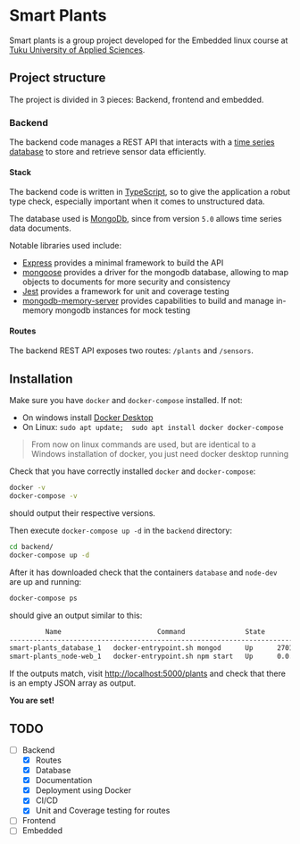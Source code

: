 # Smart Plants

Smart plants is a group project developed for the Embedded linux course at [Tuku University of Applied Sciences](tuas.fi).

## Project structure

The project is divided in 3 pieces: Backend, frontend and embedded.

### Backend

The backend code manages a REST API that interacts with a [time series database](https://en.wikipedia.org/wiki/Time_series_database) to store and retrieve sensor data efficiently.

#### Stack

The backend code is written in [TypeScript](https://www.typescriptlang.org/), so to give the application a robut type check, especially important when it comes to unstructured data.

The database used is [MongoDb](https://www.mongodb.com/), since from version `5.0` allows time series data documents.

Notable libraries used include:

- [Express](https://expressjs.com) provides a minimal framework to build the API
- [mongoose](https://mongoosejs.com/) provides a driver for the mongodb database, allowing to map objects to documents for more security and consistency
- [Jest](https://jestjs.io/) provides a framework for unit and coverage testing
- [mongodb-memory-server](https://github.com/nodkz/mongodb-memory-server) provides capabilities to build and manage in-memory mongodb instances for mock testing

#### Routes

The backend REST API exposes two routes: `/plants` and `/sensors`.

## Installation

Make sure you have `docker` and `docker-compose` installed. If not:

- On windows install [Docker Desktop](https://docs.docker.com/desktop/windows/install/)
- On Linux: `sudo apt update;  sudo apt install docker docker-compose`

> From now on linux commands are used, but are identical to a Windows installation of docker, you just need docker desktop running

Check that you have correctly installed `docker` and `docker-compose`:

```sh
docker -v
docker-compose -v
```

should output their respective versions.

Then execute `docker-compose up -d` in the `backend` directory:

```sh
cd backend/
docker-compose up -d
```

After it has downloaded check that the containers `database` and `node-dev` are up and running:

```sh
docker-compose ps
```

should give an output similar to this:

```sh
         Name                        Command               State           Ports
-----------------------------------------------------------------------------------------
smart-plants_database_1   docker-entrypoint.sh mongod      Up      27017/tcp
smart-plants_node-web_1   docker-entrypoint.sh npm start   Up      0.0.0.0:5000->5000/tcp
```

If the outputs match, visit [http://localhost:5000/plants](http://localhost:5000/plants) and check that there is an empty JSON array as output.

**You are set!**

## TODO

- [ ] Backend
  - [X] Routes
  - [X] Database
  - [X] Documentation
  - [X] Deployment using Docker
  - [X] CI/CD
  - [X] Unit and Coverage testing for routes
- [ ] Frontend
- [ ] Embedded
